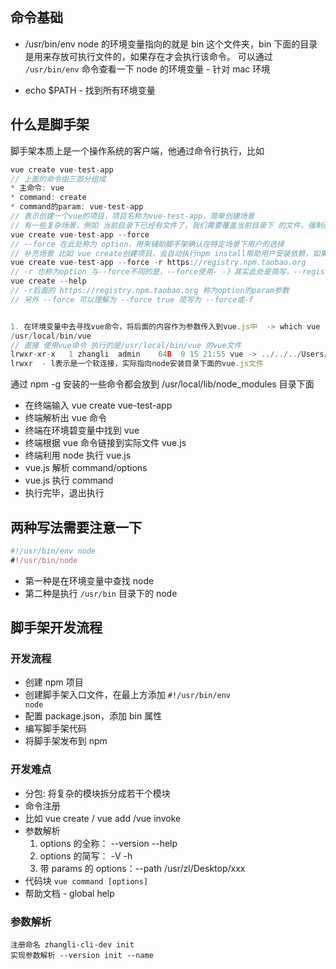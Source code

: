 ## 命令基础

- /usr/bin/env
  node 的环境变量指向的就是 bin 这个文件夹，bin 下面的目录是用来存放可执行文件的，如果存在才会执行该命令。
  可以通过 <code>/usr/bin/env</code> 命令查看一下 node 的环境变量 - 针对 mac 环境

- echo $PATH - 找到所有环境变量

## 什么是脚手架

脚手架本质上是一个操作系统的客户端，他通过命令行执行，比如

```js
vue create vue-test-app
// 上面的命令由三部分组成
* 主命令: vue
* command: create
* command的param: vue-test-app
// 表示创建一个vue的项目，项目名称为vue-test-app，简单创建场景
// 有一些复杂场景，例如 当前目录下已经有文件了，我们需要覆盖当前目录下 的文件，强制进行安装vue项目
vue create vue-test-app --force
// --force 在此处称为 option，用来辅助脚手架确认在特定场景下用户的选择
// 补充场景 比如 vue create创建项目，会自动执行npm install帮助用户安装依赖，如果需要使用淘宝源
vue create vue-test-app --force -r https://registry.npm.taobao.org
// -r 也称为option 与--force不同的是，--force使用- -》其实此处是简写，--registry
vue create --help
// -r后面的 https://registry.npm.taobao.org 称为option的param参数
// 另外 --force 可以理解为 --force true 简写为 --force或-f


1. 在环境变量中去寻找vue命令，将后面的内容作为参数传入到vue.js中  -> which vue
/usr/local/bin/vue
// 直接 使用vue命令 执行的是/usr/local/bin/vue 的vue文件
lrwxr-xr-x   1 zhangli  admin    64B  9 15 21:55 vue -> ../../../Users/zhangli/.config/yarn/global/node_modules/.bin/vue
lrwxr  - l表示是一个软连接，实际指向node安装目录下面的vue.js文件


```

通过 npm -g 安装的一些命令都会放到 /usr/local/lib/node_modules 目录下面

- 在终端输入 vue create vue-test-app
- 终端解析出 vue 命令
- 终端在环境碧变量中找到 vue
- 终端根据 vue 命令链接到实际文件 vue.js
- 终端利用 node 执行 vue.js
- vue.js 解析 command/options
- vue.js 执行 command
- 执行完毕，退出执行

## 两种写法需要注意一下

```js
#!/usr/bin/env node
#!/usr/bin/node
```

- 第一种是在环境变量中查找 node
- 第二种是执行 <code>/usr/bin</code> 目录下的 node

## 脚手架开发流程

### 开发流程

- 创建 npm 项目
- 创建脚手架入口文件，在最上方添加 <code>#!/usr/bin/env node</code>
- 配置 package.json，添加 bin 属性
- 编写脚手架代码
- 将脚手架发布到 npm

### 开发难点

- 分包: 将复杂的模块拆分成若干个模块
- 命令注册
- 比如 vue create / vue add /vue invoke
- 参数解析
  1. options 的全称： --version --help
  2. options 的简写： -V -h
  3. 带 params 的 options：--path /usr/zl/Desktop/xxx
- 代码块 <code>vue command [options] <params></code>
- 帮助文档 - global help

### 参数解析
```
注册命名 zhangli-cli-dev init
实现参数解析 --version init --name


```